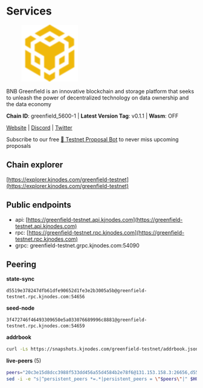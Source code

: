 # Services

<figure><img src="https://raw.githubusercontent.com/kj89/cosmos-images/main/logos/greenfield.png" width="150" alt=""><figcaption></figcaption></figure>

BNB Greenfield is an innovative blockchain and storage  platform that seeks to unleash the power of decentralized  technology on data ownership and the data economy

**Chain ID**: greenfield_5600-1 | **Latest Version Tag**: v0.1.1 | **Wasm**: OFF

[Website](https://greenfield.bnbchain.org) | [Discord](https://discord.gg/bnbchain) | [Twitter](https://twitter.com/BNBChain)



Subscribe to our free [🤖 Testnet Proposal Bot](https://t.me/kjnodes_testnet_proposal_bot) to never miss upcoming proposals


## Chain explorer
[https://explorer.kjnodes.com/greenfield-testnet](https://explorer.kjnodes.com/greenfield-testnet)

## Public endpoints

* api: [https://greenfield-testnet.api.kjnodes.com](https://greenfield-testnet.api.kjnodes.com)
* rpc: [https://greenfield-testnet.rpc.kjnodes.com](https://greenfield-testnet.rpc.kjnodes.com)
* grpc: greenfield-testnet.grpc.kjnodes.com:54090

## Peering

**state-sync**

```text
d5519e378247dfb61dfe90652d1fe3e2b3005a5b@greenfield-testnet.rpc.kjnodes.com:54656
```

**seed-node**

```text
3f472746f46493309650e5a033076689996c8881@greenfield-testnet.rpc.kjnodes.com:54659
```

**addrbook**
```bash
curl -Ls https://snapshots.kjnodes.com/greenfield-testnet/addrbook.json > $HOME/.gnfd/config/addrbook.json
```

**live-peers** (5)
```bash
peers="20c3e15d8dcc3988f533dd456a55d4584b2e78f6@131.153.158.3:26656,d5519e378247dfb61dfe90652d1fe3e2b3005a5b@65.109.68.190:54656,8c2442ec32e811206be33069f7c70d2a31721f25@65.109.88.254:32656,7a635c262955a2e85c654615f390f3a3e9c71328@54.225.72.119:26656,f811d0f87415bcc5daba37ec925b137a1b403372@35.76.22.132:26656"
sed -i -e "s|^persistent_peers *=.*|persistent_peers = \"$peers\"|" $HOME/.gnfd/config/config.toml
```
